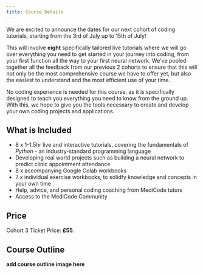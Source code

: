 ```yaml
---
title: Course Details
---
```

We are excited to announce the dates for our next cohort of coding tutorials, starting from the 3rd of July up to 15th of July! 

This will involve **eight** specifically tailored live tutorials where we will go over everything you need to get started in your journey into coding, from your first function all the way to your first neural network.
We've pooled together all the feedback from our previous 2 cohorts to ensure that this will not only be the most comprehensive course we have to offer yet, but also the easiest to understand and the most efficient use of your time.

No coding experience is needed for this course, as it is specifically designed to teach you everything you need to know from the ground up. With this, we hope to give you the tools necessary to create and develop your own coding projects and applications.

## What is Included

- 8 x 1-1.5hr live and interactive tutorials, covering the fundamentals of *Python* - an industry-standard programming language  
- Developing real world projects such as building a neural network to predict clinic appointment attendance
- 8 x accompanying Google Colab workbooks
- 7 x individual exercise workbooks, to solidfy knowledge and concepts in your own time
- Help, advice, and personal coding coaching from MediCode tutors
- Access to the MediCode Community

## Price

Cohort 3 Ticket Price: **£55**.

## Course Outline

**add course outline image here**
